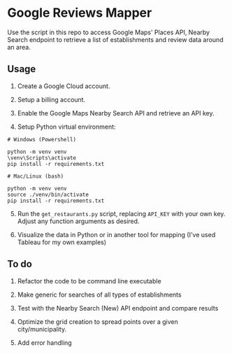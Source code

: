 # Google Reviews Mapper

Use the script in this repo to access Google Maps' Places API, Nearby Search endpoint to retrieve a list of establishments and review data around an area.

## Usage

1. Create a Google Cloud account.

2. Setup a billing account.

3. Enable the Google Maps Nearby Search API and retrieve an API key.

4. Setup Python virtual environment:

```
# Windows (Powershell)

python -m venv venv
\venv\Scripts\activate
pip install -r requirements.txt
```

```
# Mac/Linux (bash)

python -m venv venv
source ./venv/bin/activate
pip install -r requirements.txt
```

5. Run the `get_restaurants.py` script, replacing `API_KEY` with your own key. Adjust any function arguments as desired.

6. Visualize the data in Python or in another tool for mapping (I've used Tableau for my own examples)

## To do

1. Refactor the code to be command line executable

2. Make generic for searches of all types of establishments

3. Test with the Nearby Search (New) API endpoint and compare results

4. Optimize the grid creation to spread points over a given city/municipality.

5. Add error handling